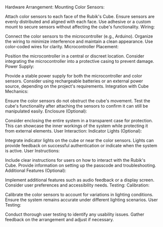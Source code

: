 Hardware Arrangement:
Mounting Color Sensors:

Attach color sensors to each face of the Rubik's Cube.
Ensure sensors are evenly distributed and aligned with each face.
Use adhesive or a custom mount to secure sensors without affecting the cube's functionality.
Wiring:

Connect the color sensors to the microcontroller (e.g., Arduino).
Organize the wiring to minimize interference and maintain a clean appearance.
Use color-coded wires for clarity.
Microcontroller Placement:

Position the microcontroller in a central or discreet location.
Consider integrating the microcontroller into a protective casing to prevent damage.
Power Supply:

Provide a stable power supply for both the microcontroller and color sensors.
Consider using rechargeable batteries or an external power source, depending on the project's requirements.
Integration with Cube Mechanics:

Ensure the color sensors do not obstruct the cube's movement.
Test the cube's functionality after attaching the sensors to confirm it can still be manipulated easily.
Enclosure (Optional):

Consider enclosing the entire system in a transparent case for protection.
This can showcase the inner workings of the system while protecting it from external elements.
User Interaction:
Indicator Lights (Optional):

Integrate indicator lights on the cube or near the color sensors.
Lights can provide feedback on successful authentication or indicate when the system is active.
User Instructions:

Include clear instructions for users on how to interact with the Rubik's Cube.
Provide information on setting up the passcode and troubleshooting.
Additional Features (Optional):

Implement additional features such as audio feedback or a display screen.
Consider user preferences and accessibility needs.
Testing:
Calibration:

Calibrate the color sensors to account for variations in lighting conditions.
Ensure the system remains accurate under different lighting scenarios.
User Testing:

Conduct thorough user testing to identify any usability issues.
Gather feedback on the arrangement and adjust if necessary.
